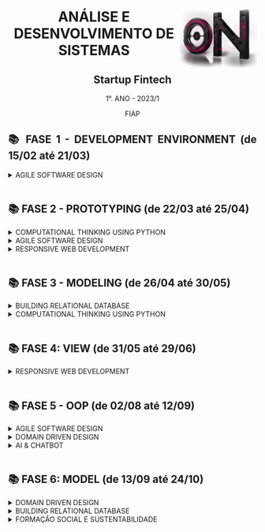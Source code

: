 <div align="center">
<a href="https://github.com/monicaquintal" target="_blank"><img align="right" height="120px" src="./assets/imagens-fase01/on.png" /></a>
<h1>ANÁLISE E DESENVOLVIMENTO DE SISTEMAS</h1>
<h2>Startup Fintech</h2>
<p>1°. ANO - 2023/1</p>
<p>FIAP</p>
</div>

<div align="justify">

<h2>📚 FASE 1 - DEVELOPMENT ENVIRONMENT (de 15/02 até 21/03)</h2>

<details>
<summary>AGILE SOFTWARE DESIGN</summary>

[Capítulo 01: Precisamos falar sobre finanças.](./fase01/capitulo01.md)<br>
[Capítulo 02: Mas como um Software é criado?](./fase01/capitulo02.md)<br>
[Capítulo 03: Por onde começamos?](./fase01/capitulo03.md)<br>
[Capítulo 04: Primeiros passos na construção de um software.](./fase01/capitulo04.md)<br>
[Capítulo 05: Atendendo a pedidos!](./fase01/capitulo05.md)<br>
[Capítulo 06: Desvendando a cabeça do usuário.](./fase01/capitulo06.md)<br>
[Capítulo 07: Técnicas nunca são demais...](./fase01/capitulo07.md)<br>
[Capítulo 08: Mãos à obra!](./fase01/capitulo08.md)<br>
[Capítulo 09: Materializando o projeto.](./fase01/capitulo09.md)<br>
[Capítulo 10: Vamos aprender a programar?](./fase01/capitulo10.md)

</details>
<br>

<h2>📚 FASE 2 - PROTOTYPING (de 22/03 até 25/04)</h2>

<details>
<summary>COMPUTATIONAL THINKING USING PYTHON</summary>

[Capítulo 01: E que comecem os preparativos!](./fase02/capitulo01.md)<br>
[Capítulo 02: Quando a máquina começa a tomar decisões.](./fase02/capitulo02.md)<br>
[Capítulo 03: Andar em círculos não é necessariamente ruim...](./fase02/capitulo03.md)<br>
[Capítulo 04: Quem tem o nome na lista?](./fase02/capitulo04.md)
</details>

<details>
<summary>AGILE SOFTWARE DESIGN</summary>

[Capítulo 05: Entendendo o ponto de vista do usuário.](./fase02/capitulo05.md)<br>
[Capítulo 06: Infelizmente, diagramas não são o suficiente...](./fase02/capitulo06.md)<br>
[Capítulo 09: Quanto vale o show?](./fase02/capitulo09.md)
</details>

<details>
<summary>RESPONSIVE WEB DEVELOPMENT</summary>

[Capítulo 07: A experiência do usuário é um assunto sério!](./fase02/capitulo07.md)<br>
[Capítulo 08: Quem vê interface, vê coração.](./fase02/capitulo08.md)<br>
</details>
<br>

<h2>📚 FASE 3 - MODELING (de 26/04 até 30/05)</h2>

<details>
<summary>BUILDING RELATIONAL DATABASE</summary>

[Capítulo 01: O app começa a tomar forma!](./fase03/capitulo01.md)<br>
[Capítulo 02: Onde guardar as informações geradas?](./fase03/capitulo02.md)<br>
[Capítulo 03: Como guardar as informações?](./fase03/capitulo03.md)<br>
[Capítulo 04: O Modelo de Entidade-Relacionamento.](./fase03/capitulo04.md)<br>
[Capítulo 05: Agregando ao modelo de dados.](./fase03/capitulo05.md)<br>
[Capítulo 06: Aprendendo a armazenar de maneira correta.](./fase03/capitulo06.md)<br>
[Capítulo 07: Definindo as estruturas físicas!](./fase03/capitulo07.md)
</details>

<details>
<summary>COMPUTATIONAL THINKING USING PYTHON</summary>

[Capítulo 08: Salvo pelo dicionário!](./fase03/capitulo08.md)<br>
[Capítulo 09: Quem arquiva amigo é.](./fase03/capitulo09.md)

</details>
<br>

<h2>📚 FASE 4: VIEW (de 31/05 até 29/06)</h2>

<details>
<summary>RESPONSIVE WEB DEVELOPMENT</summary>

[Capítulo 01: Habemus telas de sistema!](./fase04/capitulo01.md)<br>
[Capítulo 02: Internet: Como tudo começou.](./fase04/capitulo02.md)<br>
[Capítulo 03: HTML - Falando a língua da internet.](./fase04/capitulo03.md)<br>
[Capítulo 04: Aplicando algum estilo.](./fase04/capitulo04.md)<br>
[Capítulo 05: Organizando e posicionando seu HTML.](./fase04/capitulo05.md)<br>
[Capítulo 06: Semântica e Grids.](./fase04/capitulo06.md)<br>
[Capítulo 07: Formulários.](./fase04/capitulo07.md)<br>
[Capítulo 08: Design Responsivo.](./fase04/capitulo08.md)<br>
[Capítulo 09: Muito estilo sem sofrimento!](./fase04/capitulo09.md)<br>
[Capítulo 10: Tornando a interface com o usuário mais dinâmica.](./fase04/capitulo10.md)<br>
[Capítulo 11: Javascript Essencial.](./fase04/capitulo11.md)<br>
[Capítulo 12: A rede social dos desenvolvedores.](./fase04/capitulo12.md)

</details>
<br>

<h2>📚 FASE 5 - OOP (de 02/08 até 12/09)</h2>

<details>
<summary>AGILE SOFTWARE DESIGN</summary>

[Capítulo 01: Entrando de cabeça em orientação a objeto.](./fase05/capitulo01.md)<br>
[Capítulo 02: ... porque todos amam diagramas!](./fase05/capitulo02.md)<br>
[Capítulo 04: Diagramando as estruturas!](./fase05/capitulo04.md)<br>
[Capítulo 07: Quando as partes conversam.](./fase05/capitulo07.md)<br>

</details>

<details>
<summary>DOMAIN DRIVEN DESIGN</summary>

[Capítulo 03: Pensando software de maneira diferente.](./fase05/capitulo03.md)<br>
[Capítulo 04: Diagramando as estruturas!](./fase05/capitulo04.md)<br>
[Capítulo 05: Um pouco de Java nesta forma de pensar.](./fase05/capitulo05.md)<br>
[Capítulo 06: Software de classe.](./fase05/capitulo06.md)<br>
[Capítulo 08: Como a herança pode me ajudar a programar melhor?](./fase05/capitulo08.md)<br>

</details>

<details>
<summary>AI & CHATBOT</summary>

[Capítulo 09: Inteligência Artificial.](./fase05/capitulo09.md)<br>
[Capítulo 10: O que são os Chatbots?](./fase05/capitulo10.md)<br>
[Capítulo 11: Plataforma de Chatbots.](./fase05/capitulo11.md)<br>

</details>
<br>

<h2>📚 FASE 6: MODEL (de 13/09 até 24/10)</h2>

<details>
<summary>DOMAIN DRIVEN DESIGN</summary>

[Capítulo 01:E o sistema passa a falar com o banco de dados!](./fase06/capitulo01.md)<br>
[Capítulo 02: ]()<br>
[Capítulo 05: ]()<br>
[Capítulo 08: ]()<br>

</details>

<details>
<summary>BUILDING RELATIONAL DATABASE</summary>

[Capítulo 03: ]()<br>
[Capítulo 04: ]()<br>
[Capítulo 06: ]()<br>
[Capítulo 07: ]()<br>
[Capítulo 09: ]()<br>
[Capítulo 10: ]()<br>

</details>

<details>
<summary>FORMAÇÃO SOCIAL E SUSTENTABILIDADE</summary>

[Capítulo 11: ]()<br>

</details>
<br>